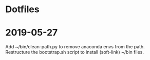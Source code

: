 # Dotfiles

# 2019-05-27

Add ~/bin/clean-path.py to remove anaconda envs from the path.  Restructure the bootstrap.sh script
to install (soft-link) ~/bin files.
